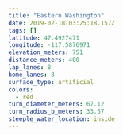 ```yaml
---
title: "Eastern Washington"
date: 2019-02-18T03:25:18.157Z
tags: []
latitude: 47.4927471
longitude: -117.5876971
elevation_meters: 751
distance_meters: 400
lap_lanes: 8
home_lanes: 8
surface_type: artificial
colors:
  - red
turn_diameter_meters: 67.12
turn_radius_b_meters: 33.57
steeple_water_location: inside
---
```


